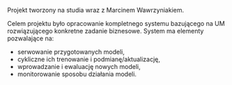 Projekt tworzony na studia wraz z Marcinem Wawrzyniakiem.

Celem projektu było opracowanie kompletnego systemu bazującego na UM rozwiązującego konkretne zadanie biznesowe. System ma elementy pozwalające na:
- serwowanie przygotowanych modeli,
- cykliczne ich trenowanie i podmianę/aktualizację,
- wprowadzanie i ewaluację nowych modeli,
- monitorowanie sposobu działania modeli.